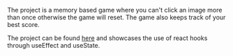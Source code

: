 The project is a memory based game where you can't click an image more than once otherwise the game will reset. The game also keeps track of your best score. 

The project can be found [here](https://justynrad.github.io/Valorant-Memory-Game/) and showcases the use of react hooks through useEffect and useState. 

